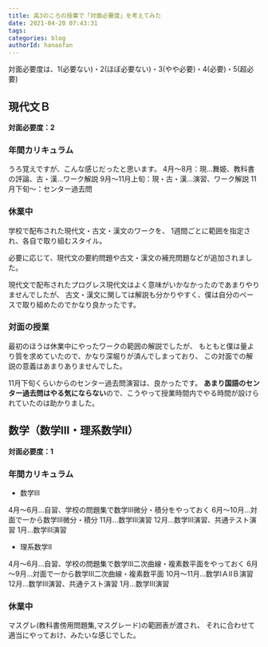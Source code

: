```yaml
---
title: 高3のころの授業で「対面必要度」を考えてみた
date: 2021-04-20 07:43:31
tags:
categories: blog
authorId: hanaofan
---
```


対面必要度は、1(必要ない)・2(ほぼ必要ない)・3(やや必要)・4(必要)・5(超必要)

## 現代文Ｂ

**対面必要度：2**

### 年間カリキュラム

うろ覚えですが、こんな感じだったと思います。
4月～8月：現…舞姫、教科書の評論、古・漢…ワーク解説
9月～11月上旬：現・古・漢…演習、ワーク解説
11月下旬～：センター過去問

### 休業中

学校で配布された現代文・古文・漢文のワークを、
1週間ごとに範囲を指定され、各自で取り組むスタイル。

必要に応じて、現代文の要約問題や古文・漢文の補充問題などが追加されました。

現代文で配布されたプログレス現代文はよく意味がいかなかったのであまりやりませんでしたが、
古文・漢文に関しては解説も分かりやすく、僕は自分のペースで取り組めたのでかなり良かったです。

### 対面の授業

最初のほうは休業中にやったワークの範囲の解説でしたが、
もともと僕は量より質を求めていたので、かなり深堀りが済んでしまっており、
この対面での解説の意義はあまりありませんでした。

11月下旬くらいからのセンター過去問演習は、良かったです。
**あまり国語のセンター過去問はやる気にならない**ので、こうやって授業時間内でやる時間が設けられていたのは助かりました。

## 数学（数学Ⅲ・理系数学Ⅱ）

**対面必要度：1**

### 年間カリキュラム

- 数学Ⅲ

4月～6月…自習、学校の問題集で数学Ⅲ微分・積分をやっておく
6月～10月…対面で一から数学Ⅲ微分・積分
11月…数学Ⅲ演習
12月…数学Ⅲ演習、共通テスト演習
1月…数学Ⅲ演習

- 理系数学Ⅱ

4月～6月…自習、学校の問題集で数学Ⅲ二次曲線・複素数平面をやっておく
6月～9月…対面で一から数学Ⅲ二次曲線・複素数平面
10月～11月…数学ⅠＡⅡＢ演習
12月…数学Ⅲ演習、共通テスト演習
1月…数学Ⅲ演習

### 休業中

マスグレ(教科書傍用問題集,マスグレード)の範囲表が渡され、
それに合わせて適当にやっておけ、みたいな感じでした。

